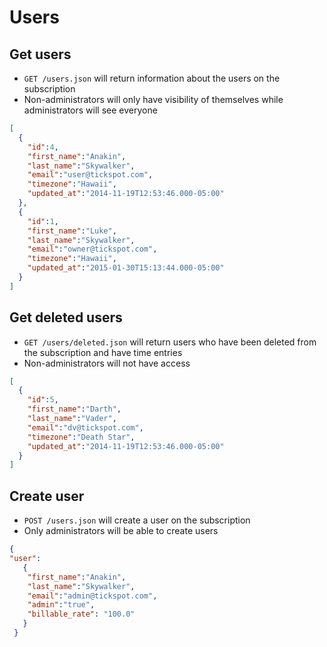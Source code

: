 Users
========

Get users
------------

* `GET /users.json` will return information about the users on the subscription
* Non-administrators will only have visibility of themselves while administrators will see everyone

```json
[
  {
    "id":4,
    "first_name":"Anakin",
    "last_name":"Skywalker",
    "email":"user@tickspot.com",
    "timezone":"Hawaii",
    "updated_at":"2014-11-19T12:53:46.000-05:00"
  },
  {
    "id":1,
    "first_name":"Luke",
    "last_name":"Skywalker",
    "email":"owner@tickspot.com",
    "timezone":"Hawaii",
    "updated_at":"2015-01-30T15:13:44.000-05:00"
  }
]
```

Get deleted users
------------

* `GET /users/deleted.json` will return users who have been deleted from the subscription and have time entries
* Non-administrators will not have access

```json
[
  {
    "id":5,
    "first_name":"Darth",
    "last_name":"Vader",
    "email":"dv@tickspot.com",
    "timezone":"Death Star",
    "updated_at":"2014-11-19T12:53:46.000-05:00"
  }
]
```

Create user
------------

* `POST /users.json` will create a user on the subscription
* Only administrators will be able to create users

```json
{ 
"user":
   {
    "first_name":"Anakin",
    "last_name":"Skywalker",
    "email":"admin@tickspot.com",
    "admin":"true",
    "billable_rate": "100.0"
   }
 }
```
